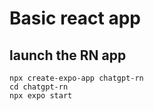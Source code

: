 # Basic react app

## launch the RN app

```
npx create-expo-app chatgpt-rn
cd chatgpt-rn
npx expo start

```